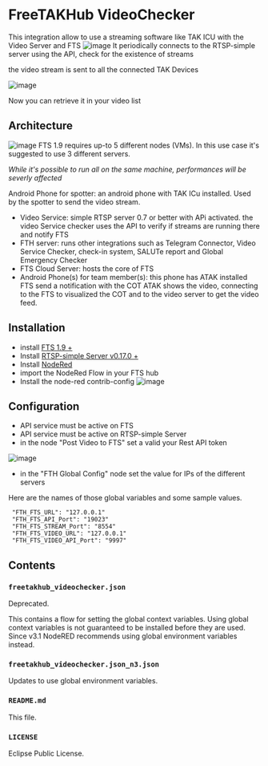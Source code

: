# FreeTAKHub VideoChecker

This integration allow to use a streaming software like TAK ICU with the Video Server and FTS
![image](https://user-images.githubusercontent.com/60719165/139940405-8e841a98-58e3-431a-8bb6-fce8462b3ef7.png)
It periodically connects to the RTSP-simple server using the API, check for the existence of streams 

the video stream is sent to all the connected TAK Devices

![image](https://user-images.githubusercontent.com/60719165/139935868-59624431-1f17-4503-8c6a-d682f75d97c1.png)

Now you can retrieve it in your video list

## Architecture
![image](https://user-images.githubusercontent.com/60719165/140407685-ce123520-6199-4cc6-ab3f-d07103dc868e.png)
FTS 1.9 requires up-to 5 different nodes (VMs). In this use case it's suggested to use 3 different servers.

_While it's possible to run all on the same machine, performances will be severly affected_

Android Phone for spotter: an android phone with TAK ICu installed. Used by the spotter to send the video stream.

* Video Service: simple RTSP server 0.7 or better with APi activated. 
the video Service checker uses the API to verify if streams are running there and notify FTS
* FTH server: runs other integrations such as Telegram Connector, Video Service Checker, check-in system, SALUTe report  and Global Emergency Checker
* FTS Cloud Server: hosts the core of FTS
* Android Phone(s) for team member(s): this phone has ATAK installed
FTS send a notification with the COT
ATAK shows the video, connecting to the FTS to visualized the COT and to the video server to get the video feed.

## Installation
* install [FTS 1.9 +](https://github.com/FreeTAKTeam/FreeTAKServer-User-Docs/blob/main/docs/docs/Installation/Linux/Install.md)
* Install [RTSP-simple Server v0.17.0 +](https://github.com/FreeTAKTeam/FreeTAKServer-User-Docs/blob/main/docs/docs/FreeTAKHub/Video/Installation.md)
* Install [NodeRed](https://github.com/FreeTAKTeam/FreeTAKServer-User-Docs/blob/main/docs/docs/FreeTAKHub/NodeRedinstallation.md)
* import the NodeRed Flow in your FTS hub
* Install the node-red contrib-config 
![image](https://user-images.githubusercontent.com/60719165/143119468-5f86814c-f8a4-4376-92c8-0f4d71873f8f.png)


## Configuration
* API service must be active on FTS 
* API service must be active on RTSP-simple Server
* in the node "Post  Video to FTS" set a valid your Rest API token

![image](https://user-images.githubusercontent.com/60719165/139943631-4c6dd8ef-80fa-439c-be9c-84280ad8103c.png)

* in the "FTH Global Config" node set the value for IPs of the different servers

Here are the names of those global variables and some sample values.

```
 "FTH_FTS_URL": "127.0.0.1"
 "FTH_FTS_API_Port": "19023"
 "FTH_FTS_STREAM_Port": "8554"
 "FTH_FTS_VIDEO_URL": "127.0.0.1"
 "FTH_FTS_VIDEO_API_Port": "9997"
```

## Contents

### `freetakhub_videochecker.json`

Deprecated.

This contains a flow for setting the global context variables.
Using global context variables is not guaranteed to be installed before they are used.
Since v3.1 NodeRED recommends using global environment variables instead.

### `freetakhub_videochecker.json_n3.json`

Updates to use global environment variables.


### `README.md`

This file.

### `LICENSE`

Eclipse Public License.
